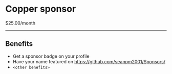 # Copper sponsor

$25.00/month

---

## Benefits

- Get a sponsor badge on your profile
- Have your name featured on https://github.com/seanpm2001/Sponsors/
- `<other benefits>`

